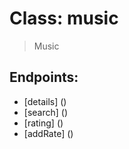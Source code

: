 Class: music
============

> Music

Endpoints:
----------

* [details] ()
* [search] ()
* [rating] ()
* [addRate] ()
